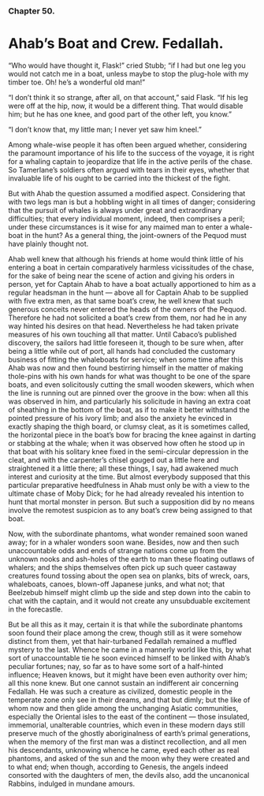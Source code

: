 ### Chapter 50. 
Ahab’s Boat and Crew. Fedallah.
===============================


“Who would have thought it, Flask!” cried Stubb; “if I had but one leg
you would not catch me in a boat, unless maybe to stop the plug-hole
with my timber toe. Oh! he’s a wonderful old man!”

“I don’t think it so strange, after all, on that account,” said Flask.
“If his leg were off at the hip, now, it would be a different thing.
That would disable him; but he has one knee, and good part of the other
left, you know.”

“I don’t know that, my little man; I never yet saw him kneel.”


Among whale-wise people it has often been argued whether, considering
the paramount importance of his life to the success of the voyage, it is
right for a whaling captain to jeopardize that life in the active perils
of the chase. So Tamerlane’s soldiers often argued with tears in their
eyes, whether that invaluable life of his ought to be carried into the
thickest of the fight.

But with Ahab the question assumed a modified aspect. Considering
that with two legs man is but a hobbling wight in all times of danger;
considering that the pursuit of whales is always under great and
extraordinary difficulties; that every individual moment, indeed, then
comprises a peril; under these circumstances is it wise for any
maimed man to enter a whale-boat in the hunt? As a general thing, the
joint-owners of the Pequod must have plainly thought not.

Ahab well knew that although his friends at home would think little of
his entering a boat in certain comparatively harmless vicissitudes of
the chase, for the sake of being near the scene of action and giving
his orders in person, yet for Captain Ahab to have a boat actually
apportioned to him as a regular headsman in the hunt — above all for
Captain Ahab to be supplied with five extra men, as that same boat’s
crew, he well knew that such generous conceits never entered the heads
of the owners of the Pequod. Therefore he had not solicited a boat’s
crew from them, nor had he in any way hinted his desires on that head.
Nevertheless he had taken private measures of his own touching all
that matter. Until Cabaco’s published discovery, the sailors had little
foreseen it, though to be sure when, after being a little while out
of port, all hands had concluded the customary business of fitting the
whaleboats for service; when some time after this Ahab was now and then
found bestirring himself in the matter of making thole-pins with his
own hands for what was thought to be one of the spare boats, and even
solicitously cutting the small wooden skewers, which when the line is
running out are pinned over the groove in the bow: when all this was
observed in him, and particularly his solicitude in having an extra
coat of sheathing in the bottom of the boat, as if to make it better
withstand the pointed pressure of his ivory limb; and also the anxiety
he evinced in exactly shaping the thigh board, or clumsy cleat, as it is
sometimes called, the horizontal piece in the boat’s bow for bracing the
knee against in darting or stabbing at the whale; when it was observed
how often he stood up in that boat with his solitary knee fixed in the
semi-circular depression in the cleat, and with the carpenter’s chisel
gouged out a little here and straightened it a little there; all these
things, I say, had awakened much interest and curiosity at the time. But
almost everybody supposed that this particular preparative heedfulness
in Ahab must only be with a view to the ultimate chase of Moby Dick;
for he had already revealed his intention to hunt that mortal monster
in person. But such a supposition did by no means involve the remotest
suspicion as to any boat’s crew being assigned to that boat.

Now, with the subordinate phantoms, what wonder remained soon waned
away; for in a whaler wonders soon wane. Besides, now and then such
unaccountable odds and ends of strange nations come up from the unknown
nooks and ash-holes of the earth to man these floating outlaws of
whalers; and the ships themselves often pick up such queer castaway
creatures found tossing about the open sea on planks, bits of wreck,
oars, whaleboats, canoes, blown-off Japanese junks, and what not; that
Beelzebub himself might climb up the side and step down into the cabin
to chat with the captain, and it would not create any unsubduable
excitement in the forecastle.

But be all this as it may, certain it is that while the subordinate
phantoms soon found their place among the crew, though still as it were
somehow distinct from them, yet that hair-turbaned Fedallah remained
a muffled mystery to the last. Whence he came in a mannerly world like
this, by what sort of unaccountable tie he soon evinced himself to be
linked with Ahab’s peculiar fortunes; nay, so far as to have some sort
of a half-hinted influence; Heaven knows, but it might have been even
authority over him; all this none knew. But one cannot sustain
an indifferent air concerning Fedallah. He was such a creature as
civilized, domestic people in the temperate zone only see in their
dreams, and that but dimly; but the like of whom now and then glide
among the unchanging Asiatic communities, especially the Oriental isles
to the east of the continent — those insulated, immemorial, unalterable
countries, which even in these modern days still preserve much of the
ghostly aboriginalness of earth’s primal generations, when the memory of
the first man was a distinct recollection, and all men his descendants,
unknowing whence he came, eyed each other as real phantoms, and asked of
the sun and the moon why they were created and to what end; when though,
according to Genesis, the angels indeed consorted with the daughters of
men, the devils also, add the uncanonical Rabbins, indulged in mundane
amours.



